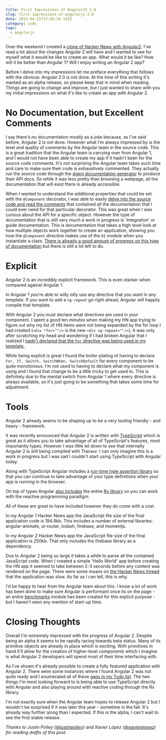 ```yaml
---
title: First Impressions of AngularJS 2.0
slug: first-impressions-of-angularjs-2-0
date: 2015-04-21T13:28:54.142Z
category: code
tags:
  - angularjs
---
```


Over the weekend I created a [clone of Hacker News with Angular2](http://hswolff.github.io/hn-ng2/). I've read a lot about the changes Angular 2 will have and I wanted to see for myself what it would be like to create an app. What would it be like? How will it be better than Angular 1? Will I enjoy writing an Angular 2 app?

Before I delve into my impressions let me preface everything that follows with the obvious: Angular 2.0 is not done. At the time of this writing it's marked as an alpha release, so please keep that in mind when reading. Things are going to change and improve, but I just wanted to share with you my initial impressions on what it's like to create an app with Angular 2.

# No Documentation, but Excellent Comments

I say there's no documentation mostly as a joke because, as I've said before, Angular 2 is not done. However what I'm always impressed by is the level and quality of comments by the Angular team in the source code. This is a great tradition that the Angular team is carrying over from Angular 1, and I would not have been able to create my app if it hadn't been for the source code comments. It's not surprising the Angular team takes such time and care to make sure their code is exhaustively commented. They actually run the source code through the [dgeni documentation generator](https://github.com/angular/dgeni) to produce their API docs. So while it was less pretty than browsing a webpage, all the documentation that will exist there is already accessible.

When I wanted to understand the additional properties that could be set with the `@Component` decorator, I was able to easily [delve into the source code and read the comments](https://github.com/angular/angular/blob/master/modules/angular2/src/core/annotations/annotations.js#L488-523) that contained all the documentation that I could ever need for that particular decorator. This was great when I was curious about the API for a specific object. However the type of documentation that is still very much a work in progress is 'integration' or guide documentation. This is documentation that takes a high level look at how multiple objects work together to create an application, showing you how the `@Component` directive makes use of the `DI` module when you instantiate a class. [There is already a good amount of progress on this type of documentation](https://github.com/angular/angular/tree/master/modules/angular2/docs/core) but there is still a lot left to do.

# Explicit

Angular 2 is an incredibly explicit framework. This is even starker when compared against Angular 1.

In Angular 1 you're able to willy nilly use any directive that you want in any template. If you want to add a `ng-repeat` go right ahead, Angular will happily compile that template.

With Angular 2 you must declare what directives are used in your component. I spent a good ten minutes when making my HN app trying to figure out why my list of HN items were not being expanded by the for loop I had created (`<div *for=""/>` is the new `<div ng-repeat=""/>`). It was only after scratching my head and wondering if I had broken Angular that I realized I [hadn't declared that the `For` directive was being used in my template.](https://github.com/hswolff/hn-ng2/blob/f77f24e3d56637445fce75c115136853a709f2d8/src/pages/item/index.js#L14)

While being explicit is great I found the boiler-plating of having to declare `For, If, Switch, SwitchWhen, SwitchDefault` for every component to be quite monotonous. I'm not used to having to declare what my component is using and I found that change to be a little tricky to get used to. This is definitely due to the mental switch from Angular 1 where every directive is always available, so it's just going to be something that takes some time for adjustment.

# Tools

Angular 2 already seems to be shaping up to be a very tooling friendly - and heavy - framework.

It was recently announced that Angular 2 is written with [TypeScript](http://www.typescriptlang.org/) which is great as it allows you to take advantage of all of TypeScript's features, most importantly types. However I was little let down to see that internally Angular 2 is still being compiled with Traceur. I can only imagine this is a work in progress but I was sad I couldn't start using TypeScript with Angular today.

Along with TypeScript Angular includes a [run-time type assertion library](https://github.com/angular/angular/tree/master/modules/rtts_assert) so that you can continue to take advantage of your type definitions when your app is running in the browser.

On top of types Angular [also includes](https://github.com/angular/angular/blob/master/modules/angular2/package.json#L12) the entire [Rx library](https://github.com/Reactive-Extensions/RxJS) so you can work with the reactive programming paradigm.

All of these are great to have included however they do come with a cost.

In my Angular 1 Hacker News app the JavaScript file size of the final application code is 194.9kb. This includes a number of external libraries: angular-animate, ui-router, lodash, firebase, and momentjs.

In my Angular 2 Hacker News app the JavaScript file size of the final application is 250kb. That only includes the firebase library as a dependency.

Due to Angular 2 being so large it takes a while to parse all the contained JavaScript code. When I created a simple 'Hello World' app before creating the HN app it seemed to take between 2-3 seconds before any content was rendered on the page. There were some moans on [the Hacker News thread](https://news.ycombinator.com/item?id=9405142) that the application was slow. As far as I can tell, this is why.

I'd be happy to hear from the Angular team about this. I know a lot of work has been done to make sure Angular is performant once its on the page - an entire [benchmarks](https://github.com/angular/angular/tree/master/modules/benchmarks) module has been created for this explicit purpose - but I haven't seen any mention of start-up time.

# Closing Thoughts

Overall I'm extremely impressed with the progress of Angular 2. Despite being an alpha it seems to be rapidly racing towards beta status. Many of its primitive objects are already in place which is exciting. With primitives in hand it'll allow for the creation of higher-level components which I imagine is what Angular 2 developers will spend most of their time interfacing with.

As I've shown it's already possible to create a fully featured application with Angular 2. There were some instances where I found Angular 2 was not quite ready and I enumerated all of these [gaps in my Todo list](https://github.com/hswolff/hn-ng2#todo). The two things I'm most looking forward to is being able to use TypeScript directly with Angular and also playing around with reactive coding through the Rx library.

I'm not exactly sure when the Angular team hopes to release Angular 2 but I wouldn't be surprised if it was later this year - sometime in the fall. It's already way further along than I expected. If this is the alpha, I can't wait to see the first stable release.

_Thanks to Justin Poliey ([@justinpoliey](https://twitter.com/justinpoliey)) and Xavier López ([@xavierelopez](https://twitter.com/xavierelopez)) for reading drafts of this post._
